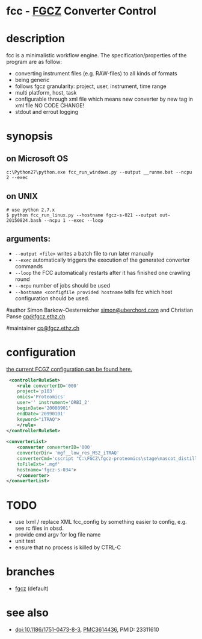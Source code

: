 # fcc - [FGCZ](http://www.fgcz.ethz.ch) Converter Control

# description
fcc is a minimalistic workflow engine.
The specification/properties of the program are as follow:
- converting instrument files (e.g. RAW-files) to all kinds of formats
- being generic
- follows fgcz granularity: project, user, instrument, time range
- multi platform, host, task
- configurable through xml file which means new converter by new tag in xml file NO CODE CHANGE!
- stdout and errout logging

# synopsis
## on Microsoft OS
```
c:\Python27\python.exe fcc_run_windows.py --output __runme.bat --ncpu 2 --exec
```

## on UNIX

```
# use python 2.7.x
$ python fcc_run_linux.py --hostname fgcz-s-021 --output out-20150824.bash --ncpu 1 --exec --loop
```
## arguments:

- `--output <file>` writes a batch file to run later manually
- `--exec` automatically triggers the execution of the generated converter commands
- `--loop` the FCC automatically restarts after it has finished one crawling round
- `--ncpu` number of jobs should be used
- `--hostname <configfile provided hostname` tells fcc which host configuration should be used.

#author
Simon Barkow-Oesterreicher <simon@uberchord.com> and Christian Panse <cp@fgcz.ethz.ch>
    
#maintainer
<cp@fgcz.ethz.ch>


# configuration

[the current FCGZ configuration can be found here.](http://fgcz-data.uzh.ch/config/fcc_config.xml)

```xml
 <controllerRuleSet>
    <rule converterID='000' 
    project='p103' 
    omics='Proteomics' 
    user='' instrument='ORBI_2' 
    beginDate='20080901' 
    endDate='20990101' 
    keyword="iTRAQ">
    </rule>
</controllerRuleSet>
    
<converterList>
    <converter converterID='000' 
    converterDir= 'mgf__low_res_MS2_iTRAQ' 
    converterCmd='cscript "C:\FGCZ\fgcz-proteomics\stage\mascot_distiller\fgczRaw2Mgf.vbs"'         converterOptions='"C:\FGCZ\fgcz-proteomics\stage\generalRawFileConverterRobot\MascotDistillerOPTs\Orbitrap_low_res_MS2_iTRAQ.opt"' 
    toFileExt='.mgf' 
    hostname='fgcz-s-034'> 
    </converter>
</converterList>
```

# TODO

- use lxml / replace XML fcc_config by something easier to config, e.g. see rc files in obsd.
- provide cmd argv for log file name
- unit test 
- ensure that no process is killed by CTRL-C

# branches
- [fgcz](https://github.com/fgcz/fcc) (default)

# see also 

- [doi:10.1186/1751-0473-8-3](http://www.scfbm.org/content/8/1/3/abstract), [PMC3614436](http://www.ncbi.nlm.nih.gov/pmc/articles/PMC3614436/),
PMID: 23311610


